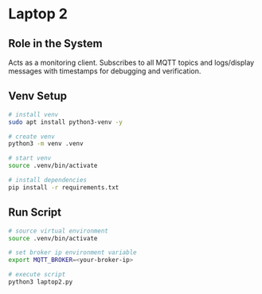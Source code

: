 # Laptop 2

## Role in the System  
Acts as a monitoring client. Subscribes to all MQTT topics and logs/display messages with timestamps for debugging and verification.  

## Venv Setup
```bash
# install venv
sudo apt install python3-venv -y

# create venv
python3 -m venv .venv

# start venv
source .venv/bin/activate

# install dependencies
pip install -r requirements.txt
```
## Run Script
```bash
# source virtual environment
source .venv/bin/activate

# set broker ip environment variable
export MQTT_BROKER=<your-broker-ip>

# execute script
python3 laptop2.py
```